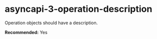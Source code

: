 # asyncapi-3-operation-description

Operation objects should have a description.

**Recommended:** Yes
